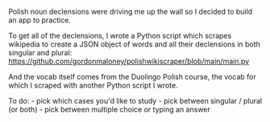 Polish noun declensions were driving me up the wall so I decided to build an app to practice.

To get all of the declensions, I wrote a Python script which scrapes wikipedia to create a JSON object of words and all their declensions in both singular and plural: https://github.com/gordonmaloney/polishwikiscraper/blob/main/main.py

And the vocab itself comes from the Duolingo Polish course, the vocab for which I scraped with another Python script I wrote.

To do:
    - pick which cases you'd like to study
    - pick between singular / plural (or both)
    - pick between multiple choice or typing an answer